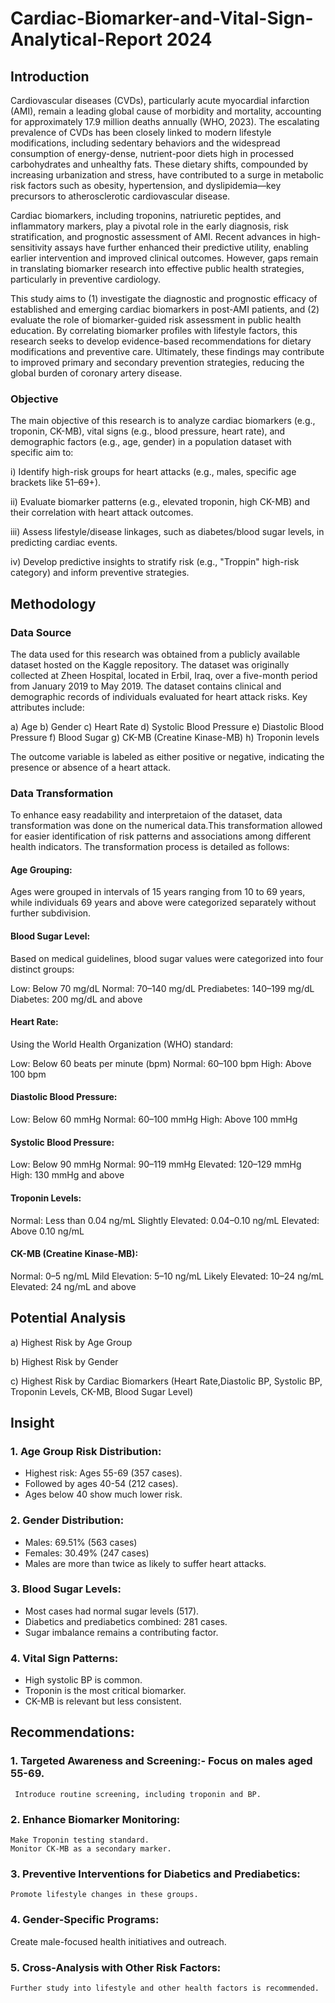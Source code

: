 # Cardiac-Biomarker-and-Vital-Sign-Analytical-Report 2024
## Introduction
Cardiovascular diseases (CVDs), particularly acute myocardial infarction (AMI), remain a leading global cause of morbidity and mortality, accounting for approximately 17.9 million deaths annually (WHO, 2023). The escalating prevalence of CVDs has been closely linked to modern lifestyle modifications, including sedentary behaviors and the widespread consumption of energy-dense, nutrient-poor diets high in processed carbohydrates and unhealthy fats. These dietary shifts, compounded by increasing urbanization and stress, have contributed to a surge in metabolic risk factors such as obesity, hypertension, and dyslipidemia—key precursors to atherosclerotic cardiovascular disease.

Cardiac biomarkers, including troponins, natriuretic peptides, and inflammatory markers, play a pivotal role in the early diagnosis, risk stratification, and prognostic assessment of AMI. Recent advances in high-sensitivity assays have further enhanced their predictive utility, enabling earlier intervention and improved clinical outcomes. However, gaps remain in translating biomarker research into effective public health strategies, particularly in preventive cardiology.

This study aims to (1) investigate the diagnostic and prognostic efficacy of established and emerging cardiac biomarkers in post-AMI patients, and (2) evaluate the role of biomarker-guided risk assessment in public health education. By correlating biomarker profiles with lifestyle factors, this research seeks to develop evidence-based recommendations for dietary modifications and preventive care. Ultimately, these findings may contribute to improved primary and secondary prevention strategies, reducing the global burden of coronary artery disease.

### Objective
The main objective of this research is to analyze cardiac biomarkers (e.g., troponin, CK-MB), vital signs (e.g., blood pressure, heart rate), and demographic factors (e.g., age, gender) in a population dataset with specific aim to:

i) Identify high-risk groups for heart attacks (e.g., males, specific age brackets like 51–69+).

ii) Evaluate biomarker patterns (e.g., elevated troponin, high CK-MB) and their correlation with heart attack outcomes.

iii) Assess lifestyle/disease linkages, such as diabetes/blood sugar levels, in predicting cardiac events.

iv) Develop predictive insights to stratify risk (e.g., "Troppin" high-risk category) and inform preventive strategies.

## Methodology
### Data Source
The data used for this research was obtained from a publicly available dataset hosted on the Kaggle repository. The dataset was originally collected at Zheen Hospital, located in Erbil, Iraq, over a five-month period from January 2019 to May 2019.
The dataset contains clinical and demographic records of individuals evaluated for heart attack risks. Key attributes include:

a) Age
b) Gender
c) Heart Rate
d) Systolic Blood Pressure
e) Diastolic Blood Pressure
f) Blood Sugar
g) CK-MB (Creatine Kinase-MB)
h) Troponin levels

The outcome variable is labeled as either positive or negative, indicating the presence or absence of a heart attack. 

###  Data Transformation
To enhance easy readability and interpretaion of the dataset, data transformation was done on the numerical data.This transformation allowed for easier identification of risk patterns and associations among different health indicators. The transformation process is detailed as follows:

#### Age Grouping:
Ages were grouped in intervals of 15 years ranging from 10 to 69 years, while individuals 69 years and above were categorized separately without further subdivision.

#### Blood Sugar Level:
Based on medical guidelines, blood sugar values were categorized into four distinct groups:

Low: Below 70 mg/dL
Normal: 70–140 mg/dL
Prediabetes: 140–199 mg/dL
Diabetes: 200 mg/dL and above

#### Heart Rate:
Using the World Health Organization (WHO) standard:

Low: Below 60 beats per minute (bpm)
Normal: 60–100 bpm
High: Above 100 bpm

#### Diastolic Blood Pressure:

Low: Below 60 mmHg
Normal: 60–100 mmHg
High: Above 100 mmHg

#### Systolic Blood Pressure:

Low: Below 90 mmHg
Normal: 90–119 mmHg
Elevated: 120–129 mmHg
High: 130 mmHg and above

#### Troponin Levels:

Normal: Less than 0.04 ng/mL
Slightly Elevated: 0.04–0.10 ng/mL
Elevated: Above 0.10 ng/mL

#### CK-MB (Creatine Kinase-MB):

Normal: 0–5 ng/mL
Mild Elevation: 5–10 ng/mL
Likely Elevated: 10–24 ng/mL
Elevated: 24 ng/mL and above

## Potential Analysis 
a) Highest Risk by Age Group

b) Highest Risk by Gender

c) Highest Risk by Cardiac Biomarkers (Heart Rate,Diastolic BP, Systolic BP, Troponin Levels, CK-MB, Blood Sugar Level)

## Insight
### 1. Age Group Risk Distribution:
- Highest risk: Ages 55-69 (357 cases).
- Followed by ages 40-54 (212 cases).
- Ages below 40 show much lower risk.
  
### 2. Gender Distribution:
- Males: 69.51% (563 cases)
- Females: 30.49% (247 cases)
- Males are more than twice as likely to suffer heart attacks.
  
### 3. Blood Sugar Levels:
- Most cases had normal sugar levels (517).
- Diabetics and prediabetics combined: 281 cases.
- Sugar imbalance remains a contributing factor.
  
### 4. Vital Sign Patterns:
- High systolic BP is common.
- Troponin is the most critical biomarker.
- CK-MB is relevant but less consistent.
  
## Recommendations:
### 1. Targeted Awareness and Screening:- Focus on males aged 55-69.

     Introduce routine screening, including troponin and BP.
  
### 2. Enhance Biomarker Monitoring:

    Make Troponin testing standard.
    Monitor CK-MB as a secondary marker.
  
### 3. Preventive Interventions for Diabetics and Prediabetics:

    Promote lifestyle changes in these groups.
  
### 4. Gender-Specific Programs:

   Create male-focused health initiatives and outreach.
  
### 5. Cross-Analysis with Other Risk Factors:

    Further study into lifestyle and other health factors is recommended.
